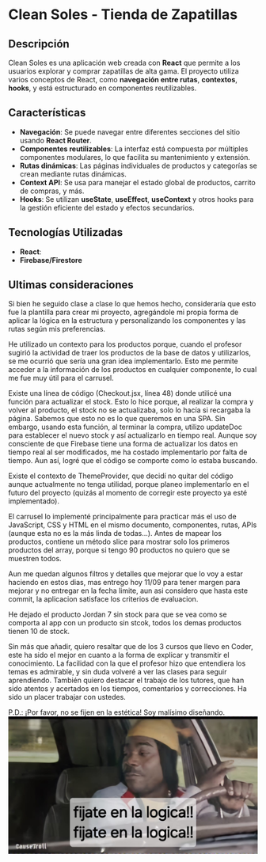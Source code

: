 # Clean Soles - Tienda de Zapatillas 

## Descripción

Clean Soles es una aplicación web creada con **React** que permite a los usuarios explorar y comprar zapatillas de alta gama. El proyecto utiliza varios conceptos de React, como **navegación entre rutas**, **contextos**, **hooks**, y está estructurado en componentes reutilizables.

## Características

- **Navegación**: Se puede navegar entre diferentes secciones del sitio usando **React Router**.
- **Componentes reutilizables**: La interfaz está compuesta por múltiples componentes modulares, lo que facilita su mantenimiento y extensión.
- **Rutas dinámicas**: Las páginas individuales de productos y categorías se crean mediante rutas dinámicas.
- **Context API**: Se usa para manejar el estado global de productos, carrito de compras, y más.
- **Hooks**: Se utilizan **useState**, **useEffect**, **useContext** y otros hooks para la gestión eficiente del estado y efectos secundarios.

## Tecnologías Utilizadas

- **React**:
- **Firebase/Firestore**

## Ultimas consideraciones

Si bien he seguido clase a clase lo que hemos hecho, consideraría que esto fue la plantilla para crear mi proyecto, agregándole mi propia forma de aplicar la lógica en la estructura y personalizando los componentes y las rutas según mis preferencias.

He utilizado un contexto para los productos porque, cuando el profesor sugirió la actividad de traer los productos de la base de datos y utilizarlos, se me ocurrió que sería una gran idea implementarlo. Esto me permite acceder a la información de los productos en cualquier componente, lo cual me fue muy útil para el carrusel.

Existe una línea de código (Checkout.jsx, línea 48) donde utilicé una función para actualizar el stock. Esto lo hice porque, al realizar la compra y volver al producto, el stock no se actualizaba, solo lo hacía si recargaba la página. Sabemos que esto no es lo que queremos en una SPA. Sin embargo, usando esta función, al terminar la compra, utilizo updateDoc para establecer el nuevo stock y así actualizarlo en tiempo real. Aunque soy consciente de que Firebase tiene una forma de actualizar los datos en tiempo real al ser modificados, me ha costado implementarlo por falta de tiempo. Aun así, logré que el código se comporte como lo estaba buscando.

Existe el contexto de ThemeProvider, que decidí no quitar del código aunque actualmente no tenga utilidad, porque planeo implementarlo en el futuro del proyecto (quizás al momento de corregir este proyecto ya esté implementado).

El carrusel lo implementé principalmente para practicar más el uso de JavaScript, CSS y HTML en el mismo documento, componentes, rutas, APIs (aunque esta no es la más linda de todas...). Antes de mapear los productos, contiene un método slice para mostrar solo los primeros productos del array, porque si tengo 90 productos no quiero que se muestren todos.

Aun me quedan algunos filtros y detalles que mejorar que lo voy a estar haciendo en estos dias, mas entrego hoy 11/09 para tener margen para mejorar y no entregar en la fecha limite, aun asi considero que hasta este commit, la aplicacion satisface los criterios de evaluacion.

He dejado el producto Jordan 7 sin stock para que se vea como se comporta al app con un producto sin stcok, todos los demas productos tienen 10 de stock.

Sin más que añadir, quiero resaltar que de los 3 cursos que llevo en Coder, este ha sido el mejor en cuanto a la forma de explicar y transmitir el conocimiento. La facilidad con la que el profesor hizo que entendiera los temas es admirable, y sin duda volveré a ver las clases para seguir aprendiendo. También quiero destacar el trabajo de los tutores, que han sido atentos y acertados en los tiempos, comentarios y correcciones. Ha sido un placer trabajar con ustedes.

P.D.: ¡Por favor, no se fijen en la estética! Soy malísimo diseñando.
[![Fijate en la logica!](https://github.com/Ramiro333/primer-prentrega-react/blob/main/src/assets/img/fijate-en-el-codigo.jpeg?raw=true "Fijate en la logica!")](https://github.com/Ramiro333/primer-prentrega-react/blob/main/src/assets/img/fijate-en-el-codigo.jpeg?raw=true "Fijate en la logica!")

